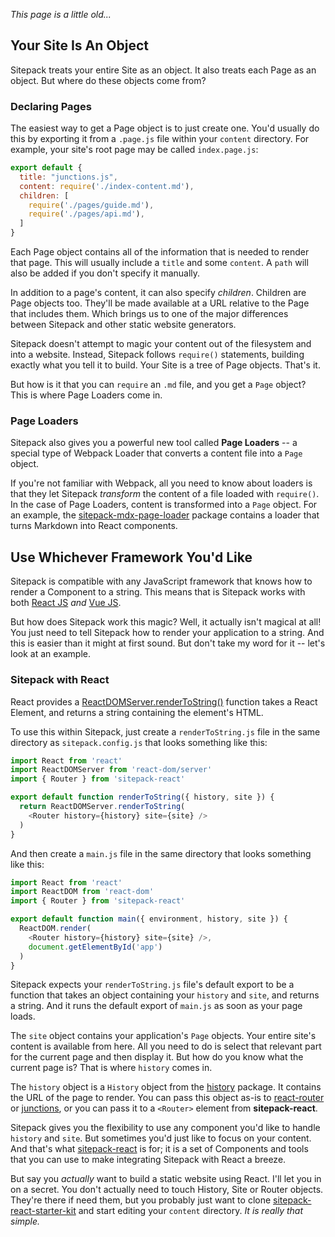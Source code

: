 *This page is a little old...*

## Your Site Is An Object

Sitepack treats your entire Site as an object. It also treats each Page as an object. But where do these objects come from?

### Declaring Pages

The easiest way to get a Page object is to just create one. You'd usually do this by exporting it from a `.page.js` file within your `content` directory. For example, your site's root page may be called `index.page.js`:

```js
export default {
  title: "junctions.js",
  content: require('./index-content.md'),
  children: [
    require('./pages/guide.md'),
    require('./pages/api.md'),
  ]
}
```

Each Page object contains all of the information that is needed to render that page. This will usually include a `title` and some `content`. A `path` will also be added if you don't specify it manually.

In addition to a page's content, it can also specify *children*. Children are Page objects too. They'll be made available at a URL relative to the Page that includes them. Which brings us to one of the major differences between Sitepack and other static website generators.

Sitepack doesn't attempt to magic your content out of the filesystem and into a website. Instead, Sitepack follows `require()` statements, building exactly what you tell it to build. Your Site is a tree of Page objects. That's it.

But how is it that you can `require` an `.md` file, and you get a `Page` object? This is where Page Loaders come in.

### Page Loaders

Sitepack also gives you a powerful new tool called **Page Loaders** -- a special type of Webpack Loader that converts a content file into a `Page` object.

If you're not familiar with Webpack, all you need to know about loaders is that they let Sitepack *transform* the content of a file loaded with `require()`. In the case of Page Loaders, content is transformed into a `Page` object. For an example, the [sitepack-mdx-page-loader](https://github.com/jamesknelson/sitepack-mdx-page-loader) package contains a loader that turns Markdown into React components.

## Use Whichever Framework You'd Like

Sitepack is compatible with any JavaScript framework that knows how to render a Component to a string. This means that is Sitepack works with both [React JS](https://facebook.github.io/react/) *and* [Vue JS](https://vuejs.org/).

But how does Sitepack work this magic? Well, it actually isn't magical at all! You just need to tell Sitepack how to render your application to a string. And this is easier than it might at first sound. But don't take my word for it -- let's look at an example.

### Sitepack with React

React provides a [ReactDOMServer.renderToString()](https://facebook.github.io/react/docs/react-dom-server.html#rendertostring) function takes a React Element, and returns a string containing the element's HTML.

To use this within Sitepack, just create a `renderToString.js` file in the same directory as `sitepack.config.js` that looks something like this:

```js
import React from 'react'
import ReactDOMServer from 'react-dom/server'
import { Router } from 'sitepack-react'

export default function renderToString({ history, site }) {
  return ReactDOMServer.renderToString(
    <Router history={history} site={site} />
  )
}
```

And then create a `main.js` file in the same directory that looks something like this:

```js
import React from 'react'
import ReactDOM from 'react-dom'
import { Router } from 'sitepack-react'

export default function main({ environment, history, site }) {
  ReactDOM.render(
    <Router history={history} site={site} />,
    document.getElementById('app')
  )
}
```

Sitepack expects your `renderToString.js` file's default export to be a function that takes an object containing your `history` and `site`, and returns a string. And it runs the default export of `main.js` as soon as your page loads.

The `site` object contains your application's `Page` objects. Your entire site's content is available from here. All you need to do is select that relevant part for the current page and then display it. But how do you know what the current page is? That is where `history` comes in.

The `history` object is a `History` object from the [history](https://github.com/mjackson/history) package. It contains the URL of the page to render. You can pass this object as-is to [react-router](https://github.com/ReactTraining/react-router) or [junctions](https://junctions.js.org), or you can pass it to a `<Router>` element from **sitepack-react**.

Sitepack gives you the flexibility to use any component you'd like to handle `history` and `site`. But sometimes you'd just like to focus on your content. And that's what [sitepack-react](https://github.com/jamesknelson/sitepack-react) is for; it is a set of Components and tools that you can use to make integrating Sitepack with React a breeze.

But say you *actually* want to build a static website using React. I'll let you in on a secret. You don't actually need to touch History, Site or Router objects. They're there if need them, but you probably just want to clone [sitepack-react-starter-kit](https://github.com/jamesknelson/sitepack-react-starter-kit) and start editing your `content` directory. *It is really that simple.*
